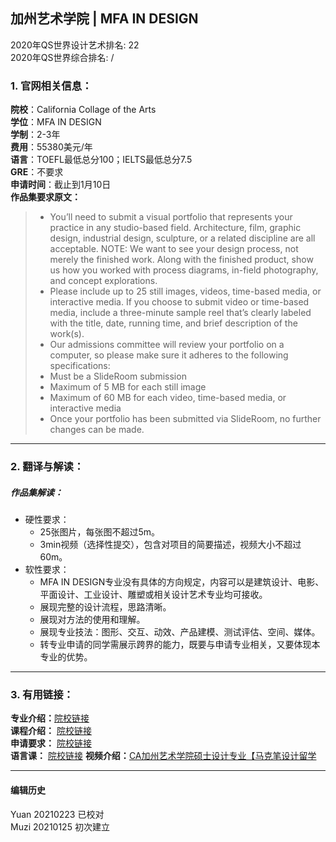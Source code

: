 ## 加州艺术学院 | MFA IN DESIGN

2020年QS世界设计艺术排名: 22  
2020年QS世界综合排名: /    

### 1. 官网相关信息：  

**院校**：California Collage of the Arts  
**学位**：MFA IN DESIGN  
**学制**：2-3年  
**费用**：55380美元/年  
**语言**：TOEFL最低总分100；IELTS最低总分7.5  
**GRE**：不要求  
**申请时间**：截止到1月10日  
**作品集要求原文：**     

> - You’ll need to submit a visual portfolio that represents your practice in any studio-based field. Architecture, film, graphic design, industrial design, sculpture, or a related discipline are all acceptable. NOTE: We want to see your design process, not merely the finished work. Along with the finished product, show us how you worked with process diagrams, in-field photography, and concept explorations.
> - Please include up to 25 still images, videos, time-based media, or interactive media. If you choose to submit video or time-based media, include a three-minute sample reel that’s clearly labeled with the title, date, running time, and brief description of the work(s).
> - Our admissions committee will review your portfolio on a computer, so please make sure it adheres to the following specifications:
> - Must be a SlideRoom submission
> - Maximum of 5 MB for each still image
> - Maximum of 60 MB for each video, time-based media, or interactive media
> - Once your portfolio has been submitted via SlideRoom, no further changes can be made.

---

### 2. 翻译与解读：  

##### 作品集解读：  
- 硬性要求：  
  - 25张图片，每张图不超过5m。  
  - 3min视频（选择性提交），包含对项目的简要描述，视频大小不超过60m。  
- 软性要求：  
  - MFA IN DESIGN专业没有具体的方向规定，内容可以是建筑设计、电影、平面设计、工业设计、雕塑或相关设计艺术专业均可接收。  
  - 展现完整的设计流程，思路清晰。  
  - 展现对方法的使用和理解。  
  - 展现专业技法：图形、交互、动效、产品建模、测试评估、空间、媒体。  
  - 转专业申请的同学需展示跨界的能力，既要与申请专业相关，又要体现本专业的优势。  


---

### 3. 有用链接：  

**专业介绍：**[院校链接](https://www.cca.edu/design/mfa-design)  
**课程介绍：** [院校链接](https://www.cca.edu/academics/graduate/design/curriculum)  
**申请要求：** [院校链接](https://www.cca.edu/admissions/)  
**语言课：** [院校链接](https://www.cca.edu/admissions/international/#section-how-to-apply)
**视频介绍：**[CA加州艺术学院硕士设计专业【马克笔设计留学](https://www.bilibili.com/video/av24182748)  


---


#### 编辑历史
Yuan 20210223 已校对  
Muzi 20210125 初次建立
